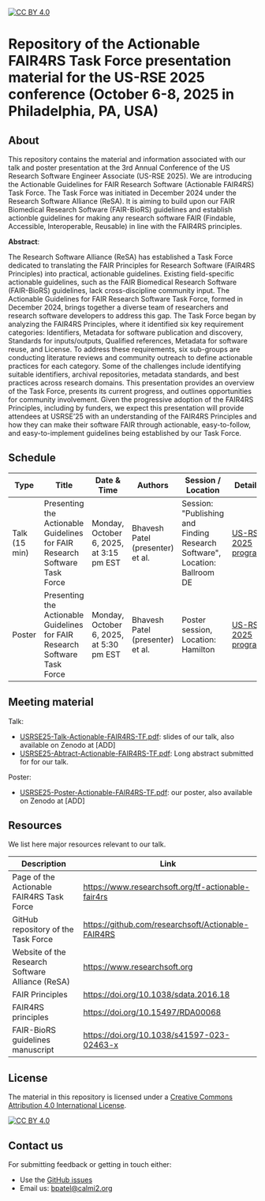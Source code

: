 [![CC BY 4.0][cc-by-shield]][cc-by]

[cc-by]: http://creativecommons.org/licenses/by/4.0/
[cc-by-shield]: https://img.shields.io/badge/License-CC%20BY%204.0-lightgrey.svg
[cc-by-image]: https://i.creativecommons.org/l/by/4.0/88x31.png

# Repository of the Actionable FAIR4RS Task Force presentation material for the US-RSE 2025 conference (October 6-8, 2025 in Philadelphia, PA, USA)

## About

This repository contains the material and information associated with our talk and poster presentation at the 3rd Annual Conference of the US Research Software Engineer Associate (US-RSE 2025). We are introducing the Actionable Guidelines for FAIR Research Software (Actionable FAIR4RS) Task Force. The Task Force was initiated in December 2024 under the Research Software Alliance (ReSA). It is aiming to build upon our FAIR Biomedical Research Software (FAIR-BioRS) guidelines and establish actionble guidelines for making any research software FAIR (Findable, Accessible, Interoperable, Reusable) in line with the FAIR4RS principles. 

**Abstract**: 

The Research Software Alliance (ReSA) has established a Task Force dedicated to translating the FAIR Principles for Research Software (FAIR4RS Principles) into practical, actionable guidelines. Existing field-specific actionable guidelines, such as the FAIR Biomedical Research Software (FAIR-BioRS) guidelines, lack cross-discipline community input. The Actionable Guidelines for FAIR Research Software Task Force, formed in December 2024, brings together a diverse team of researchers and research software developers to address this gap. The Task Force began by analyzing the FAIR4RS Principles, where it identified six key requirement categories: Identifiers, Metadata for software publication and discovery, Standards for inputs/outputs, Qualified references, Metadata for software reuse, and License. To address these requirements, six sub-groups are conducting literature reviews and community outreach to define actionable practices for each category. Some of the challenges include identifying suitable identifiers, archival repositories, metadata standards, and best practices across research domains. This presentation provides an overview of the Task Force, presents its current progress, and outlines opportunities for community involvement. Given the progressive adoption of the FAIR4RS Principles, including by funders, we expect this presentation will provide attendees at USRSE’25 with an understanding of the FAIR4RS Principles and how they can make their software FAIR through actionable, easy-to-follow, and easy-to-implement guidelines being established by our Task Force.
 


## Schedule

| Type            | Title            | Date & Time             | Authors                          | Session / Location                                              | Details |
| --------------- | -----------------|-----------------|--------------------------------- |------------------------------------------------------ |------------------- |
| Talk (15 min)   | Presenting the Actionable Guidelines for FAIR Research Software Task Force    |  Monday, October 6, 2025, at 3:15 pm EST | Bhavesh Patel (presenter) et al.| Session: "Publishing and Finding Research Software", Location: Ballroom DE | [US-RSE 2025 program](https://us-rse.org/usrse25/program/program_alt/) |
| Poster          | Presenting the Actionable Guidelines for FAIR Research Software Task Force   |Monday, October 6, 2025, at 5:30 pm EST | Bhavesh Patel (presenter) et al.| Poster session, Location: Hamilton | [US-RSE 2025 program](https://us-rse.org/usrse25/program/program_alt/) |


## Meeting material

Talk:
- [USRSE25-Talk-Actionable-FAIR4RS-TF.pdf](USRSE25-Talk-Actionable-FAIR4RS-TF.pdf): slides of our talk, also available on Zenodo at [ADD] 
- [USRSE25-Abtract-Actionable-FAIR4RS-TF.pdf](USRSE25-Abtract-Actionable-FAIR4RS-TF.pdf): Long abstract submitted for for our talk.

Poster:
- [USRSE25-Poster-Actionable-FAIR4RS-TF.pdf](USRSE25-Talk-Actionable-FAIR4RS-TF.pdf): our poster, also available on Zenodo at [ADD] 

## Resources

We list here major resources relevant to our talk.

| Description                                         | Link                                                              |
| --------------------------------------------------  | ----------------------------------------------------------------- |
| Page of the Actionable FAIR4RS Task Force           | https://www.researchsoft.org/tf-actionable-fair4rs |
| GitHub repository of the Task Force                 | https://github.com/researchsoft/Actionable-FAIR4RS |
| Website of the Research Software Alliance (ReSA)    | https://www.researchsoft.org |
| FAIR Principles                                     | https://doi.org/10.1038/sdata.2016.18
| FAIR4RS principles                                  | https://doi.org/10.15497/RDA00068 |
| FAIR-BioRS guidelines manuscript                    | https://doi.org/10.1038/s41597-023-02463-x |

## License
The material in this repository is licensed under a
[Creative Commons Attribution 4.0 International License][cc-by].

[![CC BY 4.0][cc-by-image]][cc-by]

## Contact us
For submitting feedback or getting in touch either:
- Use the [GitHub issues](https://github.com/fairdataihub/actionableFAIR4RS-USRSE-2025/issues) 
- Email us: bpatel@calmi2.org

